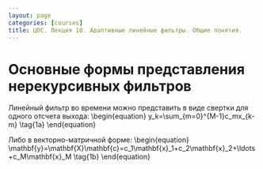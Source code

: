 ```yaml
---
layout: page
categories: [courses]
title: ЦОС. Лекция 10. Адаптивные линейные фильтры. Общие понятия.
---
```


# Основные формы представления нерекурсивных фильтров

Линейный фильтр во времени можно представить в виде свертки для одного отсчета выхода:
\begin{equation}
y_k=\sum_{m=0}^{M-1}c_mx_{k-m} \tag{1a}
\end{equation}

Либо в векторно-матричной форме:
\begin{equation}
\mathbf{y}=\mathbf{X}\mathbf{c}=c_1\mathbf{x}_1+c_2\mathbf{x}_2+\ldots +c_M\mathbf{x}_M \tag{1b}
\end{equation}

